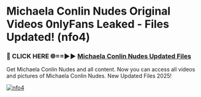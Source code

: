 # Michaela Conlin Nudes Original Videos 0nlyFans Leaked - Files Updated! (nfo4)

<h3>🔴 CLICK HERE 🌐==►► <a href="https://tinyurl.com/yrmya6cz" rel="nofollow">Michaela Conlin Nudes Updated Files</a></h3>

Get Michaela Conlin Nudes and all content. Now you can access all videos and pictures of Michaela Conlin Nudes. New Updated Files 2025!

[![nfo4](https://i.imgur.com/FMdXYCs.gif)](https://tinyurl.com/yrmya6cz)
